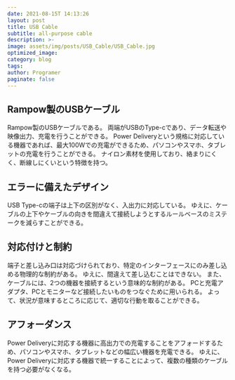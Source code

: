 ```yaml
---
date: 2021-08-15T 14:13:26
layout: post
title: USB Cable
subtitle: all‐purpose cable
description: >-
image: assets/img/posts/USB_Cable/USB_Cable.jpg
optimized_image: 
category: blog
tags: 
author: Programer
paginate: false
---
```


## Rampow製のUSBケーブル

Rampow製のUSBケーブルである。
両端がUSBのType-cであり、データ転送や映像出力、充電を行うことができる。
Power Deliveryという規格に対応している機器であれば、最大100Wでの充電ができるため、パソコンやスマホ、タブレットの充電を行うことができる。
ナイロン素材を使用しており、絡まりにくく、断線しにくいという特徴を持つ。

## エラーに備えたデザイン

USB Type-cの端子は上下の区別がなく、入出力に対応している。
ゆえに、ケーブルの上下やケーブルの向きを間違えて接続しようとするルールベースのミステークを減らすことができる。

## 対応付けと制約

端子と差し込み口は対応づけられており、特定のインターフェースにのみ差し込める物理的な制約がある。
ゆえに、間違えて差し込むことはできない。
また、ケーブルには、2つの機器を接続するという意味的な制約がある。
PCと充電アダプタ、PCとモニターなど接続したいものをつなぐために用いられる。
よって、状況が意味するところに応じて、適切な行動を取ることができる。

## アフォーダンス

Power Deliveryに対応する機器に高出力での充電することをアフォードするため、パソコンやスマホ、タブレットなどの幅広い機器を充電できる。
ゆえに、Power Deliveryに対応する機器で統一することによって、複数の種類のケーブルを持つ必要がなくなる。